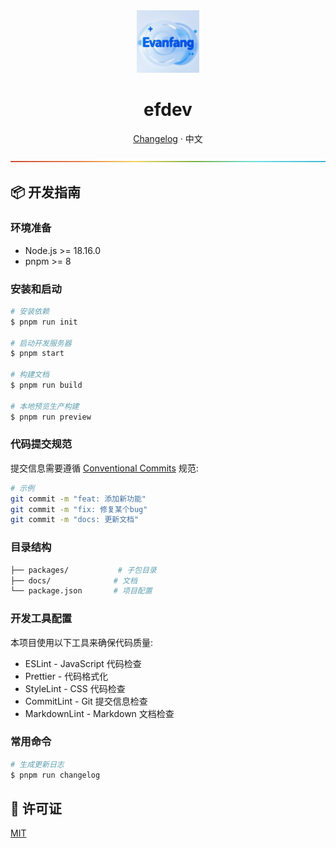 <!-- markdownlint-disable-next-line -->
<div align="center">
  <img height="100" src="public/logo.png" alt="EvanFang">
  <h1>efdev</h1>

[Changelog](./CHANGELOG.md) · 中文

![---------------------------------](./assets/lines/rainbow.png)

</div>

## 📦 开发指南

### 环境准备

- Node.js >= 18.16.0
- pnpm >= 8

### 安装和启动

```bash
# 安装依赖
$ pnpm run init

# 启动开发服务器
$ pnpm start

# 构建文档
$ pnpm run build

# 本地预览生产构建
$ pnpm run preview
```

### 代码提交规范

提交信息需要遵循 [Conventional Commits](https://www.conventionalcommits.org/zh-hans/) 规范:

```bash
# 示例
git commit -m "feat: 添加新功能"
git commit -m "fix: 修复某个bug"
git commit -m "docs: 更新文档"
```

### 目录结构

``` bash
├── packages/           # 子包目录
├── docs/              # 文档
└── package.json       # 项目配置
```

### 开发工具配置

本项目使用以下工具来确保代码质量:

- ESLint - JavaScript 代码检查
- Prettier - 代码格式化
- StyleLint - CSS 代码检查
- CommitLint - Git 提交信息检查
- MarkdownLint - Markdown 文档检查

### 常用命令

```bash
# 生成更新日志
$ pnpm run changelog
```

## 📝 许可证

[MIT](./LICENSE)
